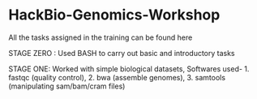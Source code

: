 # HackBio-Genomics-Workshop 

All the tasks assigned in the training can be found here

STAGE ZERO : Used BASH to carry out basic and introductory tasks

STAGE ONE: Worked with simple biological datasets, Softwares used- 1. fastqc (quality control), 2. bwa (assemble genomes), 3. samtools (manipulating sam/bam/cram files)
